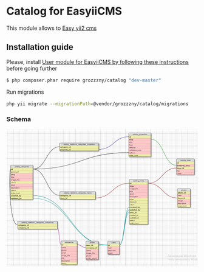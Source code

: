 Catalog for EasyiiCMS 
==============================

This module allows to [Easy yii2 cms](http://github.com/noumo/easyii) 

## Installation guide

Please, install [User module for EasyiiCMS by following these instructions](https://github.com/grozzzny/catalog) before going further

```bash
$ php composer.phar require grozzzny/catalog "dev-master"
```


Run migrations
```bash
php yii migrate --migrationPath=@vendor/grozzzny/catalog/migrations
```

### Schema
![alt text](https://raw.githubusercontent.com/grozzzny/catalog/master/media/2017-07-17_08-59-16.png)

